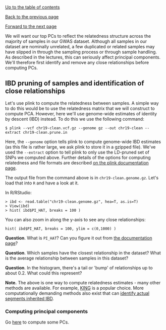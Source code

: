 [Up to the table of contents](Introduction.md)

[Back to the previous page](ld_pruning.md)

[Forward to the next page](computing_PCs.md)

We will want our top PCs to reflect the relatedness structure across the majority of samples in our
GWAS dataset. Although all samples in our dataset are nominally unrelated, a few duplicated or
related samples may have slipped in through the sampling process or through sample handling. As
described in the lectures, this can seriously affect principal components. We'll therefore first
identify and remove any close relationships before computing PCs.

## IBD pruning of samples and identification of close relationships

Let's use plink to compute the relatedness between samples. A simple way to do this
would be to use the relatedness matrix that we will construct to compute PCA. However, here we'll
use genome-wide estimates of identity by descent (IBD) instead. To do this we use the following
command:

```
$ plink --vcf chr19-clean.vcf.gz --genome gz --out chr19-clean --extract chr19-clean.prune.in
```

Here, the `--genome` option tells plink to compute genome-wide IBD estimates (as this file is rather large, we ask plink to store it in a gzipped file).  We've used the `--extract` option to tell plink to only use the LD-pruned set of SNPs we computed above.  Further details of the options for computing relatedness and file formats are described [on the plink documentation page](https://www.cog-genomics.org/plink2/ibd).

The output file from the command above is in `chr19-clean.genome.gz`. Let's load that into `R`
and have a look at it.

In R/RStudio:

```
> ibd <- read.table("chr19-clean.genome.gz", hea=T, as.is=T)
> View(ibd)
> hist( ibd$PI_HAT, breaks = 100 )
```

You can also zoom in along the y-axis to see any close relationships:

```
hist( ibd$PI_HAT, breaks = 100, ylim = c(0,1000) )
```

**Question**. What is `PI_HAT`? Can you figure it out from [the documentation
page](https://www.cog-genomics.org/plink2/ibd)?

**Question**. Which samples have the closest relationship in the dataset?  What is the average relationship between samples in this dataset?

**Question**. In the histogram, there's a tail or 'bump' of relationships up to about 0.2.  What could this represent?

**Note.** The above is one way to compute relatedness estimates - many other methods are available.
For example, [KING](https://www.kingrelatedness.com) is a popular choice.  More computationally demanding methods also exist that can [identify actual segments inherited IBD](https://www.ncbi.nlm.nih.gov/pmc/articles/PMC7553009/).

### Computing principal components

Go [here](computing_PCs.md) to compute some PCs.

